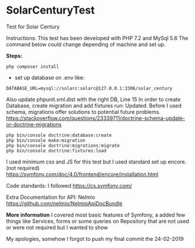 # SolarCenturyTest
Test for Solar Century

Instructions:
This test has been developed with PHP 7.2 and MySql 5.6
The command below could change depending of machine and set up.

**Steps:**
```
php composer install
```

* set up database on .env like: 
```
DATABASE_URL=mysql://solarc:solarc@127.0.0.1:3306/solar_century
```
Also update phpunit.xml.dist with the right DB, Line 15
In order to create Database, create migration and add fixtures run:
Updated: Before I used schema, migrations offer solutions to potential future problems.
https://stackoverflow.com/questions/23339711/doctrine-schema-update-or-doctrine-migrations

```
php bin/console doctrine:database:create
php bin/console make:migration
php bin/console doctrine:migrations:migrate
php bin/console doctrine:fixtures:load
```

I used minimum css and JS for this test but I used standard set up encore.(not required)
https://symfony.com/doc/4.0/frontend/encore/installation.html


Code standards: I followed https://cs.symfony.com/

Extra Documentation for API: Nelmio https://github.com/nelmio/NelmioApiDocBundle

**More information**
I covered most basic features of Symfony, a added few things like Services, forms or some queries
on Repository that are not used or were not required but I wanted to show

My apologies, somehow I forgot to push my final commit the 24-02-2019

